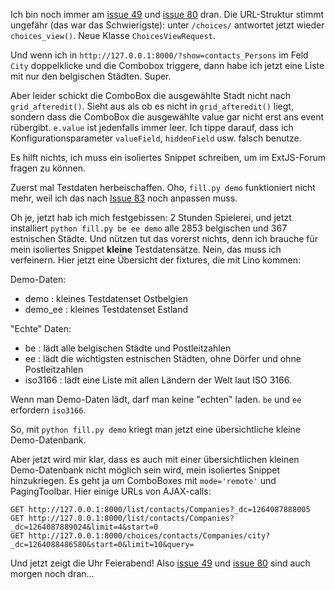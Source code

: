 Ich bin noch immer am [issue 49](https://code.google.com/p/lino/issues/detail?id=49) und [issue 80](https://code.google.com/p/lino/issues/detail?id=80) dran.  Die URL-Struktur stimmt ungefähr (das war das Schwierigste): unter `/choices/` antwortet jetzt wieder `choices_view()`. Neue Klasse `ChoicesViewRequest`.

Und wenn ich in `http://127.0.0.1:8000/?show=contacts_Persons` im Feld `City` doppelklicke und die Combobox triggere, dann habe ich jetzt eine Liste mit nur den belgischen Städten. Super.

Aber leider schickt die ComboBox die ausgewählte Stadt nicht nach `grid_afteredit()`.
Sieht aus als ob es nicht in `grid_afteredit()` liegt, sondern dass die ComboBox die ausgewählte value gar nicht erst ans event rübergibt. `e.value` ist jedenfalls immer leer. Ich tippe darauf, dass ich Konfigurationsparameter `valueField`, `hiddenField` usw. falsch benutze.

Es hilft nichts, ich muss ein isoliertes Snippet schreiben, um im ExtJS-Forum fragen zu können.

Zuerst mal Testdaten herbeischaffen. Oho, `fill.py demo` funktioniert nicht mehr, weil ich das nach [Issue 83](https://code.google.com/p/lino/issues/detail?id=83) noch anpassen muss.

Oh je, jetzt hab ich mich festgebissen: 2 Stunden Spielerei, und jetzt installiert `python fill.py be ee demo` alle 2853 belgischen und 367 estnischen Städte. Und nützen tut das vorerst nichts, denn ich brauche für mein isoliertes Snippet **kleine** Testdatensätze. Nein, das muss ich verfeinern. Hier jetzt eine Übersicht der fixtures, die mit Lino kommen:

Demo-Daten:

  * demo : kleines Testdatenset Ostbelgien
  * demo\_ee : kleines Testdatenset Estland

"Echte" Daten:

  * be : lädt alle belgischen Städte und Postleitzahlen
  * ee : lädt die wichtigsten estnischen Städten, ohne Dörfer und ohne Postleitzahlen
  * iso3166 : lädt eine Liste mit allen Ländern der Welt laut ISO 3166.

Wenn man Demo-Daten lädt, darf man keine "echten" laden.
`be` und `ee` erfordern `iso3166`.

So, mit `python fill.py demo` kriegt man jetzt eine übersichtliche kleine Demo-Datenbank.

Aber jetzt wird mir klar, dass es auch mit einer übersichtlichen kleinen Demo-Datenbank nicht möglich sein wird, mein isoliertes Snippet hinzukriegen. Es geht ja um ComboBoxes mit `mode='remote'` und PagingToolbar. Hier einige URLs von AJAX-calls:

```
GET http://127.0.0.1:8000/list/contacts/Companies?_dc=1264087888005
GET http://127.0.0.1:8000/list/contacts/Companies?_dc=1264087889024&limit=4&start=0
GET http://127.0.0.1:8000/choices/contacts/Companies/city?_dc=1264088486580&start=0&limit=10&query=
```

Und jetzt zeigt die Uhr Feierabend! Also [issue 49](https://code.google.com/p/lino/issues/detail?id=49) und [issue 80](https://code.google.com/p/lino/issues/detail?id=80) sind auch morgen noch dran...